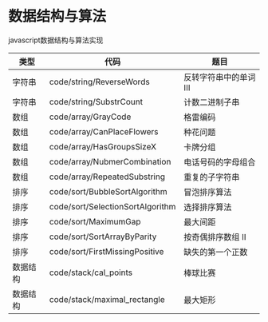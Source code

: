 <!--
 * @Author: い 狂奔的蜗牛
 * @Date: 2020-03-28 21:18:02
 * @Description: 
-->

# 数据结构与算法

javascript数据结构与算法实现

| 类型     | 代码                             | 题目                   |
| -------- | -------------------------------- | ---------------------- |
| 字符串   | code/string/ReverseWords         | 反转字符串中的单词 III |
| 字符串   | code/string/SubstrCount          | 计数二进制子串         |
| 数组     | code/array/GrayCode              | 格雷编码               |
| 数组     | code/array/CanPlaceFlowers       | 种花问题               |
| 数组     | code/array/HasGroupsSizeX        | 卡牌分组               |
| 数组     | code/array/NubmerCombination     | 电话号码的字母组合     |
| 数组     | code/array/RepeatedSubstring     | 重复的子字符串         |
| 排序     | code/sort/BubbleSortAlgorithm    | 冒泡排序算法           |
| 排序     | code/sort/SelectionSortAlgorithm | 选择排序算法           |
| 排序     | code/sort/MaximumGap             | 最大间距               |
| 排序     | code/sort/SortArrayByParity      | 按奇偶排序数组 II      |
| 排序     | code/sort/FirstMissingPositive   | 缺失的第一个正数       |
| 数据结构 | code/stack/cal_points   | 棒球比赛               |
| 数据结构 | code/stack/maximal_rectangle   | 最大矩形               |
